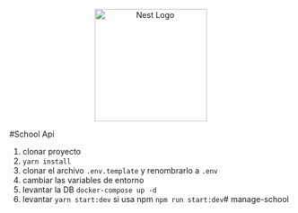 <p align="center">
  <a href="http://nestjs.com/" target="blank"><img src="https://nestjs.com/img/logo-small.svg" width="200" alt="Nest Logo" /></a>
</p>

#School Api

1. clonar proyecto
2. ```yarn install```
3. clonar el archivo ```.env.template``` y renombrarlo a ```.env```
4. cambiar las variables de entorno
5. levantar la DB ```docker-compose up -d```
6. levantar ```yarn start:dev``` si usa npm ```npm run start:dev```# manage-school
